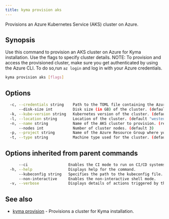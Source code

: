 ```yaml
---
title: kyma provision aks
---
```


Provisions an Azure Kubernetes Service (AKS) cluster on Azure.

## Synopsis

Use this command to provision an AKS cluster on Azure for Kyma installation. Use the flags to specify cluster details. 
	NOTE: To provision and access the provisioned cluster, make sure you get authenticated by using the Azure CLI. To do so,run `az login` and log in with your Azure credentials.

```bash
kyma provision aks [flags]
```

## Options

```bash
  -c, --credentials string    Path to the TOML file containing the Azure Subscription ID (SUBSCRIPTION_ID), Tenant ID (TENANT_ID), Client ID (CLIENT_ID) and Client Secret (CLIENT_SECRET). (required)
      --disk-size int         Disk size (in GB) of the cluster. (default 50)
  -k, --kube-version string   Kubernetes version of the cluster. (default "1.16.15")
  -l, --location string       Location of the cluster. (default "westeurope")
  -n, --name string           Name of the AKS cluster to provision. (required)
      --nodes int             Number of cluster nodes. (default 3)
  -p, --project string        Name of the Azure Resource Group where you provision the AKS cluster. (required)
  -t, --type string           Machine type used for the cluster. (default "Standard_D4_v3")
```

## Options inherited from parent commands

```bash
      --ci                  Enables the CI mode to run on CI/CD systems. It avoids any user interaction (e.g no dialog prompts) and ensures that logs are formatted properly in log files (e.g no spinners for CLI steps).
  -h, --help                Displays help for the command.
      --kubeconfig string   Specifies the path to the kubeconfig file. By default, Kyma CLI uses the KUBECONFIG environment variable or "/$HOME/.kube/config" if the variable is not set.
      --non-interactive     Enables the non-interactive shell mode.
  -v, --verbose             Displays details of actions triggered by the command.
```

## See also

* [kyma provision](#kyma-provision-kyma-provision)	 - Provisions a cluster for Kyma installation.


